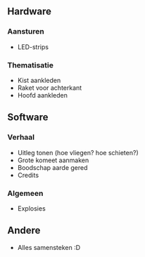 ## Hardware

### Aansturen

* LED-strips

### Thematisatie

* Kist aankleden
* Raket voor achterkant
* Hoofd aankleden

## Software

### Verhaal

* Uitleg tonen (hoe vliegen? hoe schieten?)
* Grote komeet aanmaken
* Boodschap aarde gered
* Credits

### Algemeen

* Explosies

## Andere

* Alles samensteken :D
